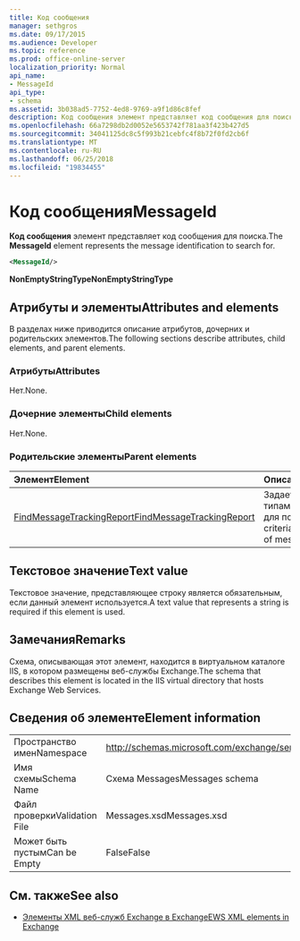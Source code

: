 ```yaml
---
title: Код сообщения
manager: sethgros
ms.date: 09/17/2015
ms.audience: Developer
ms.topic: reference
ms.prod: office-online-server
localization_priority: Normal
api_name:
- MessageId
api_type:
- schema
ms.assetid: 3b038ad5-7752-4ed8-9769-a9f1d86c8fef
description: Код сообщения элемент представляет код сообщения для поиска.
ms.openlocfilehash: 66a7298db2d0052e5653742f781aa3f423b427d5
ms.sourcegitcommit: 34041125dc8c5f993b21cebfc4f8b72f0fd2cb6f
ms.translationtype: MT
ms.contentlocale: ru-RU
ms.lasthandoff: 06/25/2018
ms.locfileid: "19834455"
---
```

# <a name="messageid"></a><span data-ttu-id="cf459-103">Код сообщения</span><span class="sxs-lookup"><span data-stu-id="cf459-103">MessageId</span></span>

<span data-ttu-id="cf459-104">**Код сообщения** элемент представляет код сообщения для поиска.</span><span class="sxs-lookup"><span data-stu-id="cf459-104">The **MessageId** element represents the message identification to search for.</span></span> 
  
```XML
<MessageId/>
```

 <span data-ttu-id="cf459-105">**NonEmptyStringType**</span><span class="sxs-lookup"><span data-stu-id="cf459-105">**NonEmptyStringType**</span></span>
## <a name="attributes-and-elements"></a><span data-ttu-id="cf459-106">Атрибуты и элементы</span><span class="sxs-lookup"><span data-stu-id="cf459-106">Attributes and elements</span></span>

<span data-ttu-id="cf459-107">В разделах ниже приводится описание атрибутов, дочерних и родительских элементов.</span><span class="sxs-lookup"><span data-stu-id="cf459-107">The following sections describe attributes, child elements, and parent elements.</span></span>
  
### <a name="attributes"></a><span data-ttu-id="cf459-108">Атрибуты</span><span class="sxs-lookup"><span data-stu-id="cf459-108">Attributes</span></span>

<span data-ttu-id="cf459-109">Нет.</span><span class="sxs-lookup"><span data-stu-id="cf459-109">None.</span></span>
  
### <a name="child-elements"></a><span data-ttu-id="cf459-110">Дочерние элементы</span><span class="sxs-lookup"><span data-stu-id="cf459-110">Child elements</span></span>

<span data-ttu-id="cf459-111">Нет.</span><span class="sxs-lookup"><span data-stu-id="cf459-111">None.</span></span>
  
### <a name="parent-elements"></a><span data-ttu-id="cf459-112">Родительские элементы</span><span class="sxs-lookup"><span data-stu-id="cf459-112">Parent elements</span></span>

|<span data-ttu-id="cf459-113">**Элемент**</span><span class="sxs-lookup"><span data-stu-id="cf459-113">**Element**</span></span>|<span data-ttu-id="cf459-114">**Описание**</span><span class="sxs-lookup"><span data-stu-id="cf459-114">**Description**</span></span>|
|:-----|:-----|
|[<span data-ttu-id="cf459-115">FindMessageTrackingReport</span><span class="sxs-lookup"><span data-stu-id="cf459-115">FindMessageTrackingReport</span></span>](findmessagetrackingreport.md) <br/> |<span data-ttu-id="cf459-116">Задает условия типам сообщений для поиска.</span><span class="sxs-lookup"><span data-stu-id="cf459-116">Specifies criteria for the types of messages to find.</span></span>  <br/> |
   
## <a name="text-value"></a><span data-ttu-id="cf459-117">Текстовое значение</span><span class="sxs-lookup"><span data-stu-id="cf459-117">Text value</span></span>

<span data-ttu-id="cf459-118">Текстовое значение, представляющее строку является обязательным, если данный элемент используется.</span><span class="sxs-lookup"><span data-stu-id="cf459-118">A text value that represents a string is required if this element is used.</span></span>
  
## <a name="remarks"></a><span data-ttu-id="cf459-119">Замечания</span><span class="sxs-lookup"><span data-stu-id="cf459-119">Remarks</span></span>

<span data-ttu-id="cf459-120">Схема, описывающая этот элемент, находится в виртуальном каталоге IIS, в котором размещены веб-службы Exchange.</span><span class="sxs-lookup"><span data-stu-id="cf459-120">The schema that describes this element is located in the IIS virtual directory that hosts Exchange Web Services.</span></span>
  
## <a name="element-information"></a><span data-ttu-id="cf459-121">Сведения об элементе</span><span class="sxs-lookup"><span data-stu-id="cf459-121">Element information</span></span>

|||
|:-----|:-----|
|<span data-ttu-id="cf459-122">Пространство имен</span><span class="sxs-lookup"><span data-stu-id="cf459-122">Namespace</span></span>  <br/> |http://schemas.microsoft.com/exchange/services/2006/messages  <br/> |
|<span data-ttu-id="cf459-123">Имя схемы</span><span class="sxs-lookup"><span data-stu-id="cf459-123">Schema Name</span></span>  <br/> |<span data-ttu-id="cf459-124">Схема Messages</span><span class="sxs-lookup"><span data-stu-id="cf459-124">Messages schema</span></span>  <br/> |
|<span data-ttu-id="cf459-125">Файл проверки</span><span class="sxs-lookup"><span data-stu-id="cf459-125">Validation File</span></span>  <br/> |<span data-ttu-id="cf459-126">Messages.xsd</span><span class="sxs-lookup"><span data-stu-id="cf459-126">Messages.xsd</span></span>  <br/> |
|<span data-ttu-id="cf459-127">Может быть пустым</span><span class="sxs-lookup"><span data-stu-id="cf459-127">Can be Empty</span></span>  <br/> |<span data-ttu-id="cf459-128">False</span><span class="sxs-lookup"><span data-stu-id="cf459-128">False</span></span>  <br/> |
   
## <a name="see-also"></a><span data-ttu-id="cf459-129">См. также</span><span class="sxs-lookup"><span data-stu-id="cf459-129">See also</span></span>



- [<span data-ttu-id="cf459-130">Элементы XML веб-служб Exchange в Exchange</span><span class="sxs-lookup"><span data-stu-id="cf459-130">EWS XML elements in Exchange</span></span>](ews-xml-elements-in-exchange.md)

